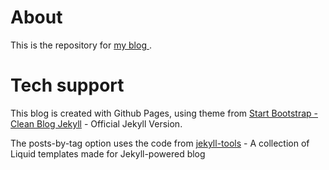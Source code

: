 # About
This is the repository for [my blog ](https://yudilin.github.io/).  

# Tech support
This blog is created with Github Pages, using theme from [Start Bootstrap - Clean Blog Jekyll](https://startbootstrap.com/themes/clean-blog-jekyll/) - Official Jekyll Version.

The posts-by-tag option uses the code from [jekyll-tools](https://github.com/brentmcconnell/jekyll-tools#posts-by-tag) - A collection of Liquid templates made for Jekyll-powered blog
